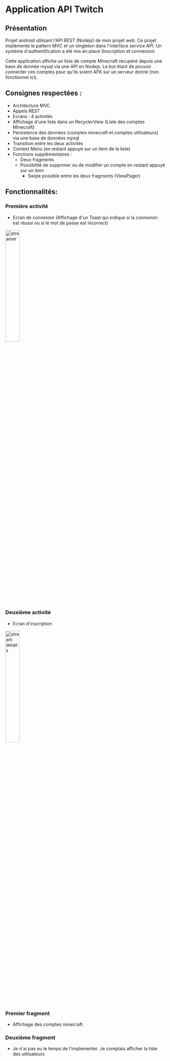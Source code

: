 # Application API Twitch

## Présentation

Projet android utilisant  l'API REST (Nodejs) de mon projet web. Ce projet implémente le pattern MVC et un singleton dans l'interface service API.
Un système d'authentification a été mis en place (Inscription et connexion)

Cette application affiche un liste de compte Minecraft récupéré depuis une base de donnée mysql via une API en Nodejs.
Le but étant de pouvoir connecter ces comptes pour qu'ils soient AFK sur un serveur donné (non fonctionnel ici).

## Consignes respectées : 

- Architecture MVC
- Appels REST
- Ecrans : 4 activités
- Affichage d'une liste dans un RecyclerView (Liste des comptes Minecraft)
- Persistence des données (comptes minecraft et comptes utilisateurs) via une base de données mysql
- Transition entre les deux activités
- Context Menu (en restant appuyé sur un item de la liste)
- Fonctions supplémentaires :
	- Deux fragments
  - Possibilité de supprimer ou de modifier un compte en restant appuyé sur un item
	- Swipe possible entre les deux fragments (ViewPager)


## Fonctionnalités: 

### Première activité

- Ecran de connexion (Affichage d'un Toast qui indique si la connexion est réussi ou si le mot de passe est incorrect)

<img src="premier.png" alt="streamer" width="30%">

### Deuxième activité 

- Ecran d'inscription

<img src="deuxieme.png" alt="stream details" width="30%">

### Premier fragment

- Affichage des comptes minecraft

### Deuxième fragment

- Je n'ai pas eu le temps de l'implementer. Je comptais afficher la liste des utilisateurs

